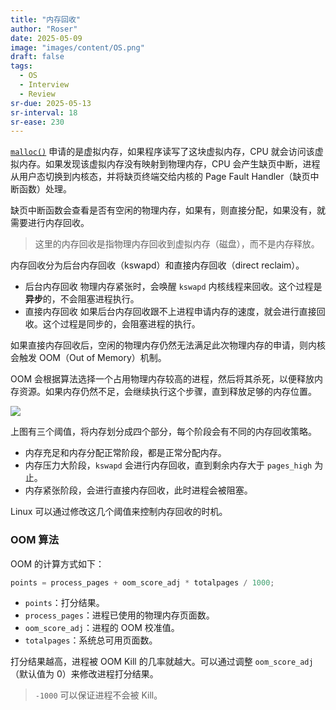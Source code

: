 ```yaml
---
title: "内存回收"
author: "Roser"
date: 2025-05-09
image: "images/content/OS.png"
draft: false
tags:
  - OS
  - Interview
  - Review
sr-due: 2025-05-13
sr-interval: 18
sr-ease: 230
---
```

[`malloc()`](malloc()%20内存分配.md) 申请的是虚拟内存，如果程序读写了这块虚拟内存，CPU 就会访问该虚拟内存。如果发现该虚拟内存没有映射到物理内存，CPU 会产生缺页中断，进程从用户态切换到内核态，并将缺页终端交给内核的 Page Fault Handler（缺页中断函数）处理。

缺页中断函数会查看是否有空闲的物理内存，如果有，则直接分配，如果没有，就需要进行内存回收。

> 这里的内存回收是指物理内存回收到虚拟内存（磁盘），而不是内存释放。

内存回收分为后台内存回收（kswapd）和直接内存回收（direct reclaim）。
- 后台内存回收
	物理内存紧张时，会唤醒 `kswapd` 内核线程来回收。这个过程是**异步**的，不会阻塞进程执行。
- 直接内存回收
	如果后台内存回收跟不上进程申请内存的速度，就会进行直接回收。这个过程是同步的，会阻塞进程的执行。

如果直接内存回收后，空闲的物理内存仍然无法满足此次物理内存的申请，则内核会触发 OOM（Out of Memory）机制。

OOM 会根据算法选择一个占用物理内存较高的进程，然后将其杀死，以便释放内存资源。如果内存仍然不足，会继续执行这个步骤，直到释放足够的内存位置。

![](images/内存回收阈值.webp)

上图有三个阈值，将内存划分成四个部分，每个阶段会有不同的内存回收策略。
- 内存充足和内存分配正常阶段，都是正常分配内存。
- 内存压力大阶段，`kswapd` 会进行内存回收，直到剩余内存大于 `pages_high` 为止。
- 内存紧张阶段，会进行直接内存回收，此时进程会被阻塞。

Linux 可以通过修改这几个阈值来控制内存回收的时机。
### OOM 算法

OOM 的计算方式如下：

```cpp
points = process_pages + oom_score_adj * totalpages / 1000;
```

- `points`：打分结果。
- `process_pages`：进程已使用的物理内存页面数。
- `oom_score_adj`：进程的 OOM 校准值。
- `totalpages`：系统总可用页面数。

打分结果越高，进程被 OOM Kill 的几率就越大。可以通过调整 `oom_score_adj`（默认值为 0）来修改进程打分结果。

> `-1000` 可以保证进程不会被 Kill。
